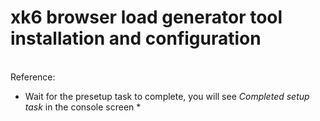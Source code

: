 # xk6 browser load generator tool installation and configuration

<br>
Reference: <https://k6.io/docs/javascript-api/xk6-browser/get-started/installation/>

* Wait for the presetup task to complete, you will see *Completed setup task* in the console screen *

